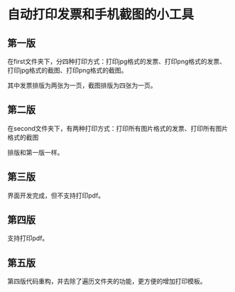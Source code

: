 # 自动打印发票和手机截图的小工具

## 第一版

在first文件夹下，分四种打印方式：打印jpg格式的发票、打印png格式的发票、打印jpg格式的截图、打印png格式的截图。

其中发票排版为两张为一页，截图排版为四张为一页。

## 第二版

在second文件夹下，有两种打印方式：打印所有图片格式的发票、打印所有图片格式的截图

排版和第一版一样。

## 第三版

界面开发完成，但不支持打印pdf。

## 第四版

支持打印pdf。

## 第五版

第四版代码重构，并去除了遍历文件夹的功能，更方便的增加打印模板。
